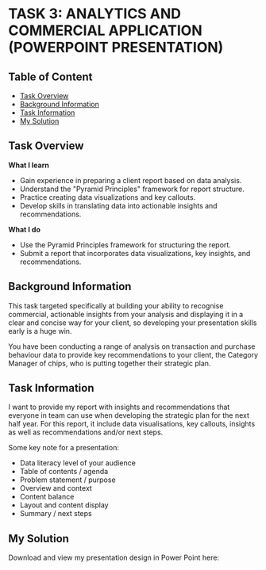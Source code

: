 # TASK 3: ANALYTICS AND COMMERCIAL APPLICATION (POWERPOINT PRESENTATION)
## Table of Content
 - [Task Overview](#overview)
 - [Background Information](#background-info)
 - [Task Information](#task-info)
 - [My Solution](#solution)
## Task Overview <a class = 'anchor' id = 'overview'></a>
**What I learn**
- Gain experience in preparing a client report based on data analysis.
- Understand the "Pyramid Principles" framework for report structure.
- Practice creating data visualizations and key callouts.
- Develop skills in translating data into actionable insights and recommendations.

**What I do**
- Use the Pyramid Principles framework for structuring the report.
- Submit a report that incorporates data visualizations, key insights, and recommendations.
## Background Information <a class = 'anchor' id = 'background-info'></a>
This task targeted specifically at building your ability to recognise commercial, actionable insights from your analysis and displaying it in a clear and concise way for your client, so developing your presentation skills early is a huge win.

You have been conducting a range of analysis on transaction and purchase behaviour data to provide key recommendations to your client, the Category Manager of chips, who is putting together their strategic plan.
## Task Information <a class = 'anchor' id = 'task-info'></a>

I want to provide my report with insights and recommendations that everyone in team can use when developing the strategic plan for the next half year. For this report, it include data visualisations, key callouts, insights as well as recommendations and/or next steps.

Some key note for a presentation:

- Data literacy level of your audience
- Table of contents / agenda
- Problem statement / purpose
- Overview and context
- Content balance
- Layout and content display
- Summary / next steps

## My Solution <a class = 'anchor' id = 'solutions'></a>

Download and view my presentation design in Power Point here: 
